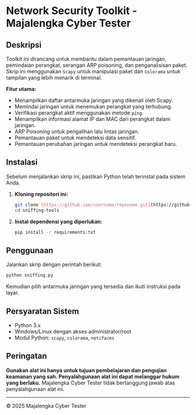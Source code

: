 # Network Security Toolkit - Majalengka Cyber Tester

## Deskripsi
Toolkit ini dirancang untuk membantu dalam pemantauan jaringan, pemindaian perangkat, serangan ARP poisoning, dan penganalisisan paket. Skrip ini menggunakan `Scapy` untuk manipulasi paket dan `Colorama` untuk tampilan yang lebih menarik di terminal.

**Fitur utama:**
- Menampilkan daftar antarmuka jaringan yang dikenali oleh Scapy.
- Memindai jaringan untuk menemukan perangkat yang terhubung.
- Verifikasi perangkat aktif menggunakan metode `ping`.
- Menampilkan informasi alamat IP dan MAC dari perangkat dalam jaringan.
- ARP Poisoning untuk pengalihan lalu lintas jaringan.
- Pemantauan paket untuk mendeteksi data sensitif.
- Pemantauan perubahan jaringan untuk mendeteksi perangkat baru.

## Instalasi
Sebelum menjalankan skrip ini, pastikan Python telah terinstal pada sistem Anda.

1. **Kloning repositori ini:**
   ```bash
   git clone [https://github.com/username/reponame.git](https://github.com/MajalengkaCyberTester/sniffing-tools.git)
   cd sniffing-tools
   ```

2. **Instal dependensi yang diperlukan:**
   ```bash
   pip install -r requirements.txt
   ```

## Penggunaan
Jalankan skrip dengan perintah berikut:

```bash
python sniffing.py
```

Kemudian pilih antarmuka jaringan yang tersedia dan ikuti instruksi pada layar.

## Persyaratan Sistem
- Python 3.x
- Windows/Linux dengan akses administrator/root
- Modul Python: `scapy`, `colorama`, `netifaces`

## Peringatan
**Gunakan alat ini hanya untuk tujuan pembelajaran dan pengujian keamanan yang sah. Penyalahgunaan alat ini dapat melanggar hukum yang berlaku.** Majalengka Cyber Tester tidak bertanggung jawab atas penyalahgunaan alat ini.

---

© 2025 Majalengka Cyber Tester
